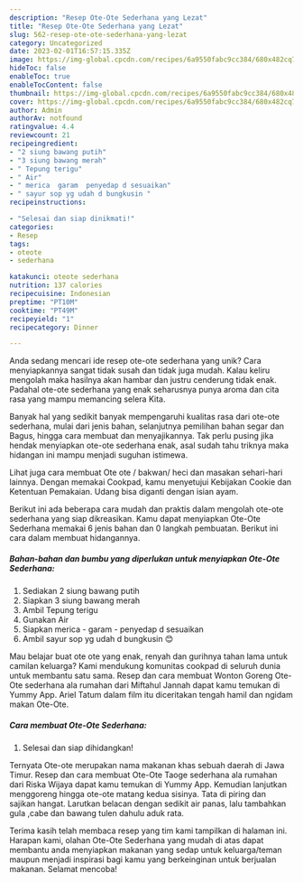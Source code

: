 ```yaml
---
description: "Resep Ote-Ote Sederhana yang Lezat"
title: "Resep Ote-Ote Sederhana yang Lezat"
slug: 562-resep-ote-ote-sederhana-yang-lezat
category: Uncategorized
date: 2023-02-01T16:57:15.335Z
image: https://img-global.cpcdn.com/recipes/6a9550fabc9cc384/680x482cq70/ote-ote-sederhana-foto-resep-utama.jpg
hideToc: false
enableToc: true
enableTocContent: false
thumbnail: https://img-global.cpcdn.com/recipes/6a9550fabc9cc384/680x482cq70/ote-ote-sederhana-foto-resep-utama.jpg
cover: https://img-global.cpcdn.com/recipes/6a9550fabc9cc384/680x482cq70/ote-ote-sederhana-foto-resep-utama.jpg
author: Admin
authorAv: notfound
ratingvalue: 4.4
reviewcount: 21
recipeingredient:
- "2 siung bawang putih"
- "3 siung bawang merah"
- " Tepung terigu"
- " Air"
- " merica  garam  penyedap d sesuaikan"
- " sayur sop yg udah d bungkusin "
recipeinstructions:

- "Selesai dan siap dinikmati!"
categories:
- Resep
tags:
- oteote
- sederhana

katakunci: oteote sederhana 
nutrition: 137 calories
recipecuisine: Indonesian
preptime: "PT10M"
cooktime: "PT49M"
recipeyield: "1"
recipecategory: Dinner

---
```





Anda sedang mencari ide resep ote-ote sederhana yang unik? Cara menyiapkannya sangat tidak susah dan tidak juga mudah. Kalau keliru mengolah maka hasilnya akan hambar dan justru cenderung tidak enak. Padahal ote-ote sederhana yang enak seharusnya punya aroma dan cita rasa yang mampu memancing selera Kita.





Banyak hal yang sedikit banyak mempengaruhi kualitas rasa dari ote-ote sederhana, mulai dari jenis bahan, selanjutnya pemilihan bahan segar dan Bagus, hingga cara membuat dan menyajikannya. Tak perlu pusing jika hendak menyiapkan ote-ote sederhana enak,      asal sudah tahu triknya maka hidangan ini mampu menjadi suguhan istimewa.














Lihat juga cara membuat Ote ote / bakwan/ heci dan masakan sehari-hari lainnya. Dengan memakai Cookpad, kamu menyetujui Kebijakan Cookie dan Ketentuan Pemakaian. Udang bisa diganti dengan isian ayam.






Berikut ini ada beberapa cara mudah dan praktis dalam mengolah ote-ote sederhana yang siap dikreasikan. Kamu dapat menyiapkan Ote-Ote Sederhana memakai 6 jenis bahan dan 0 langkah pembuatan. Berikut ini cara dalam membuat hidangannya.

<!--inarticleads1-->

##### Bahan-bahan dan bumbu yang diperlukan untuk menyiapkan Ote-Ote Sederhana:

1. Sediakan 2 siung bawang putih
1. Siapkan 3 siung bawang merah
1. Ambil  Tepung terigu
1. Gunakan  Air
1. Siapkan  merica - garam - penyedap d sesuaikan
1. Ambil  sayur sop yg udah d bungkusin 😊


Mau belajar buat ote ote yang enak, renyah dan gurihnya tahan lama untuk camilan keluarga? Kami mendukung komunitas cookpad di seluruh dunia untuk membantu satu sama. Resep dan cara membuat Wonton Goreng Ote-Ote sederhana ala rumahan dari Miftahul Jannah dapat kamu temukan di Yummy App. Ariel Tatum dalam film itu diceritakan tengah hamil dan ngidam makan Ote-Ote. 

<!--inarticleads2-->

##### Cara membuat Ote-Ote Sederhana:


1. Selesai dan siap dihidangkan!

Ternyata Ote-ote merupakan nama makanan khas sebuah daerah di Jawa Timur. Resep dan cara membuat Ote-Ote Taoge sederhana ala rumahan dari Riska Wijaya dapat kamu temukan di Yummy App. Kemudian lanjutkan menggoreng hingga ote-ote matang kedua sisinya. Tata di piring dan sajikan hangat. Larutkan belacan dengan sedikit air panas, lalu tambahkan gula ,cabe dan bawang tulen dahulu aduk rata. 

Terima kasih telah membaca resep yang tim kami tampilkan di halaman ini. Harapan kami, olahan Ote-Ote Sederhana yang mudah di atas dapat membantu anda menyiapkan makanan yang sedap untuk keluarga/teman maupun menjadi inspirasi bagi kamu yang berkeinginan untuk berjualan makanan. Selamat mencoba!
